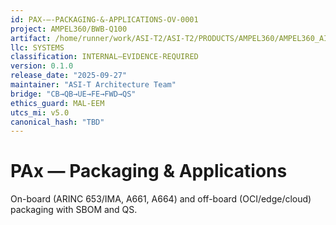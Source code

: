 ```yaml
---
id: PAX-—-PACKAGING-&-APPLICATIONS-OV-0001
project: AMPEL360/BWB-Q100
artifact: /home/runner/work/ASI-T2/ASI-T2/PRODUCTS/AMPEL360/AMPEL360_AIR_TRANSPORT/BWB-Q100/domains/PPP/pax/README.md
llc: SYSTEMS
classification: INTERNAL–EVIDENCE-REQUIRED
version: 0.1.0
release_date: "2025-09-27"
maintainer: "ASI-T Architecture Team"
bridge: "CB→QB→UE→FE→FWD→QS"
ethics_guard: MAL-EEM
utcs_mi: v5.0
canonical_hash: "TBD"
---
```


# PAx — Packaging & Applications

On-board (ARINC 653/IMA, A661, A664) and off-board (OCI/edge/cloud) packaging with SBOM and QS.
